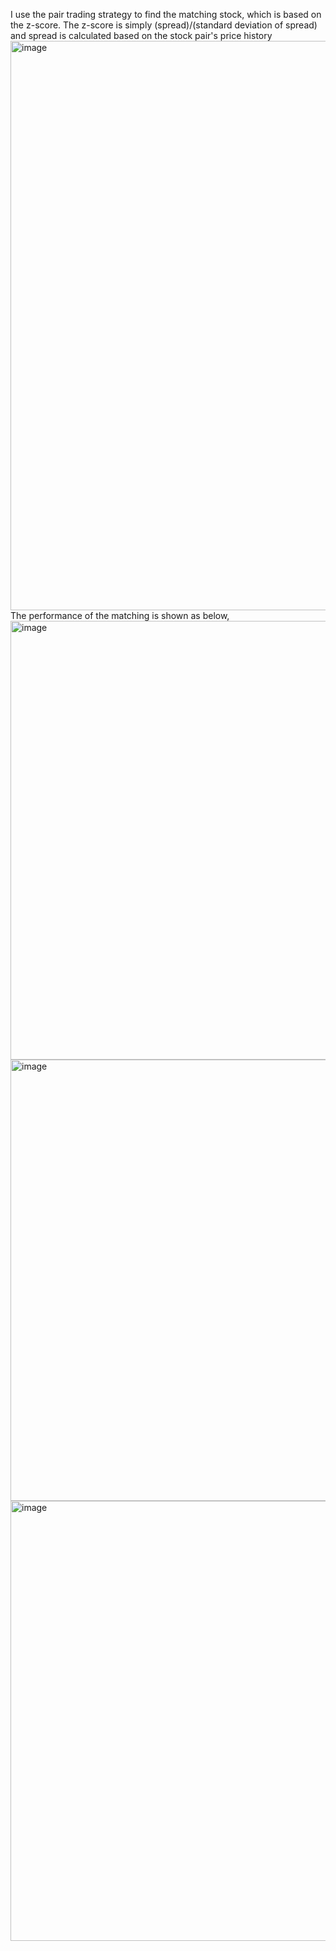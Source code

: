 I use the pair trading strategy to find the matching stock, which is based on the z-score.
The z-score is simply (spread)/(standard deviation of spread) and spread is calculated based on the stock pair's price history
<img width="911" alt="image" src="https://github.com/wanghaoxue0/quant-strat/assets/55145514/54dd2d50-fac9-4a6a-aac0-83a71614d74d">
The performance of the matching is shown as below,
<img width="702" alt="image" src="https://github.com/wanghaoxue0/quant-strat/assets/55145514/8d0d23ab-04d4-4e37-a5c9-eb08e3b78925">
<img width="706" alt="image" src="https://github.com/wanghaoxue0/quant-strat/assets/55145514/3b8a5cfd-770b-459a-a888-f908ce4ac34f">
<img width="704" alt="image" src="https://github.com/wanghaoxue0/quant-strat/assets/55145514/e1d2b0da-49a5-417b-afce-6398945ac2a0">

